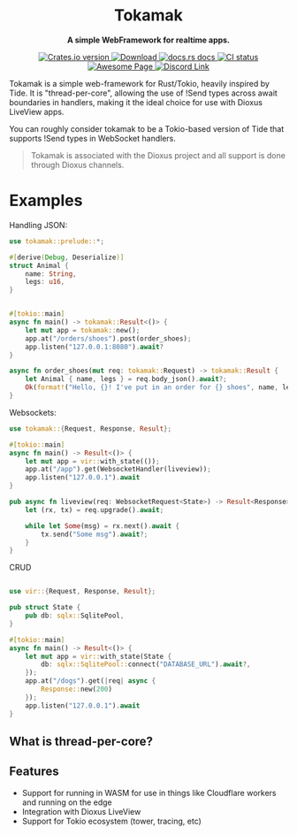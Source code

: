 <div align="center">
  <h1>Tokamak</h1>
  <p>
    <strong>A simple WebFramework for realtime apps.</strong>
  </p>
</div>

<div align="center">
  <!-- Crates version -->
  <a href="https://crates.io/crates/dioxus">
    <img src="https://img.shields.io/crates/v/dioxus.svg?style=flat-square"
    alt="Crates.io version" />
  </a>
  <!-- Downloads -->
  <a href="https://crates.io/crates/dioxus">
    <img src="https://img.shields.io/crates/d/dioxus.svg?style=flat-square"
      alt="Download" />
  </a>
  <!-- docs -->
  <a href="https://docs.rs/dioxus">
    <img src="https://img.shields.io/badge/docs-latest-blue.svg?style=flat-square"
      alt="docs.rs docs" />
  </a>
  <!-- CI -->
  <a href="https://github.com/jkelleyrtp/dioxus/actions">
    <img src="https://github.com/dioxuslabs/dioxus/actions/workflows/main.yml/badge.svg"
      alt="CI status" />
  </a>

  <!--Awesome -->
  <a href="https://github.com/dioxuslabs/awesome-dioxus">
    <img src="https://cdn.rawgit.com/sindresorhus/awesome/d7305f38d29fed78fa85652e3a63e154dd8e8829/media/badge.svg" alt="Awesome Page" />
  </a>
  <!-- Discord -->
  <a href="https://discord.gg/XgGxMSkvUM">
    <img src="https://img.shields.io/discord/899851952891002890.svg?logo=discord&style=flat-square" alt="Discord Link" />
  </a>
</div>


Tokamak is a simple web-framework for Rust/Tokio, heavily inspired by Tide. It is "thread-per-core", allowing the use of !Send types across await boundaries in handlers, making it the ideal choice for use with Dioxus LiveView apps.

You can roughly consider tokamak to be a Tokio-based version of Tide that supports !Send types in WebSocket handlers.

> Tokamak is associated with the Dioxus project and all support is done through Dioxus channels.

# Examples

Handling JSON:

```rust
use tokamak::prelude::*;

#[derive(Debug, Deserialize)]
struct Animal {
    name: String,
    legs: u16,
}


#[tokio::main]
async fn main() -> tokamak::Result<()> {
    let mut app = tokamak::new();
    app.at("/orders/shoes").post(order_shoes);
    app.listen("127.0.0.1:8080").await?
}

async fn order_shoes(mut req: tokamak::Request) -> tokamak::Result {
    let Animal { name, legs } = req.body_json().await?;
    Ok(format!("Hello, {}! I've put in an order for {} shoes", name, legs).into())
}
```

Websockets:

```rust
use tokamak::{Request, Response, Result};

#[tokio::main]
async fn main() -> Result<()> {
    let mut app = vir::with_state(());
    app.at("/app").get(WebsocketHandler(liveview));
    app.listen("127.0.0.1").await
}

pub async fn liveview(req: WebsocketRequest<State>) -> Result<Response> {
    let (rx, tx) = req.upgrade().await;

    while let Some(msg) = rx.next().await {
        tx.send("Some msg").await?;
    }
}
```

CRUD

```rust

use vir::{Request, Response, Result};

pub struct State {
    pub db: sqlx::SqlitePool,
}

#[tokio::main]
async fn main() -> Result<()> {
    let mut app = vir::with_state(State {
        db: sqlx::SqlitePool::connect("DATABASE_URL").await?,
    });
    app.at("/dogs").get(|req| async {
        Response::new(200)
    });
    app.listen("127.0.0.1").await
}
```

## What is thread-per-core?


## Features

- Support for running in WASM for use in things like Cloudflare workers and running on the edge
- Integration with Dioxus LiveView
- Support for Tokio ecosystem (tower, tracing, etc)
